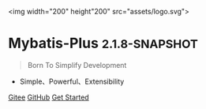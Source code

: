 <img width="200" height"200" src="assets/logo.svg">

# Mybatis-Plus <small>2.1.8-SNAPSHOT</small>

> Born To Simplify Development

- Simple、Powerful、Extensibility

[Gitee](https://gitee.com/baomidou/mybatis-plus)
[GitHub](https://github.com/baomidou/mybatis-plus)
[Get Started](#简介)
